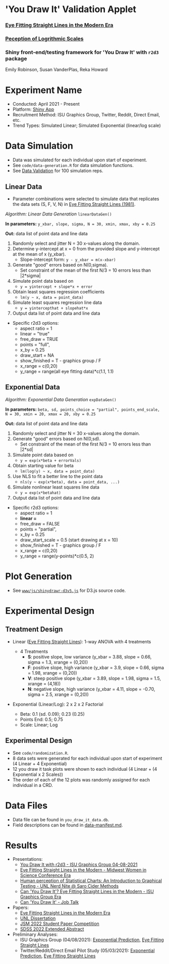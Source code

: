 # 'You Draw It' Validation Applet
### [Eye Fitting Straight Lines in the Modern Era](https://github.com/earobinson95/Eye-Fitting-Straight-Lines-in-the-Modern-Era)
### [Peception of Logrithmic Scales](https://github.com/srvanderplas/Perception-of-Log-Scales/tree/master/you-draw-it-development/you-draw-it-pilot-app)

### Shiny front-end/testing framework for 'You Draw It' with `r2d3` package

Emily Robinson, Susan VanderPlas, Reka Howard

# Experiment Name

+ Conducted: April 2021 - Present
+ Platform: [Shiny App](https://emily-robinson.shinyapps.io/you-draw-it-validation-applet/)
+ Recruitment Method: ISU Graphics Group, Twitter, Reddit, Direct Email, etc.
+ Trend Types: Simulated Linear; Simulated Exponential (linear/log scale)

# Data Simulation
+ Data was simulated for each individual upon start of experiment.
+ See `code/data-generation.R` for data simulation functions.
+ See [Data Validation](https://earobinson95.github.io/you-draw-it-validation-applet/validation/data-generation-validation.html) for 100 simulation reps.

## Linear Data

+ Parameter combinations were selected to simulate data that replicates the data sets (S, F, V, N) in [Eye Fitting Straight Lines (1981)](https://www.tandfonline.com/doi/abs/10.1080/00031305.1981.10479335).

*Algorithm: Linear Data Generation* `linearDataGen()`

**In parameters:** `y_xbar, slope, sigma, N = 30, xmin, xmax, xby = 0.25`

**Out:** data list of point data and line data

1. Randomly select and jitter N = 30 x-values along the domain.
2. Determine y-intercept at x = 0 from the provided slope and y-intercept at the mean of x (y_xbar).
    + Slope-intercept form: `y - y_xbar = m(x-xbar)`
3. Generate "good" errors based on N(0,sigma). 
    + Set constraint of the mean of the first N/3 = 10 errors less than |2*sigma|
4. Simulate point data based on
    + `y = yintercept + slope*x + error`
5. Obtain least squares regression coefficients
    + `lm(y ~ x, data = point_data)`
6. Simulate least squares regression line data
    + `y = yintercepthat + slopehat*x`
7. Output data list of point data and line data

+ Specific r2d3 options:
    + aspect ratio = 1
    + linear = "true"
    + free_draw = TRUE
    + points = "full",
    + x_by = 0.25
    + draw_start = NA
    + show_finished = T - graphics group / F
    + x_range = c(0,20)
    + y_range = range(all eye fitting data)*c(1.1, 1.1)
    
## Exponential Data

*Algorithm: Exponential Data Generation* `expDataGen()`

**In parameters:** `beta, sd, points_choice = "partial", points_end_scale, N = 30, xmin = 20, xmax = 20, xby = 0.25`

**Out:** data list of point data and line data

1. Randomly select and jitter N = 30 x-values along the domain.
2. Generate "good" errors based on N(0,sd). 
    + Set constraint of the mean of the first N/3 = 10 errors less than |2*sd|
3. Simulate point data based on
    + `y = exp(x*beta + errorVals)`
4. Obtain starting value for beta
    + `lm(log(y) ~ x, data = point_data)`
5. Use NLS to fit a better line to the point data
    + `nls(y ~ exp(x*beta), data = point_data, ...)`
6. Simulate nonlinear least squares line data
    + `y = exp(x*betahat)`
7. Output data list of point data and line data

+ Specific r2d3 options:
    + aspect ratio = 1
    + **linear =**
    + free_draw = FALSE
    + points = "partial",
    + x_by = 0.25
    + draw_start_scale = 0.5 (start drawing at x = 10)
    + show_finished = T - graphics group / F
    + x_range = c(0,20)
    + y_range = range(y-points)*c(0.5, 2)

# Plot Generation
+ See [`www/js/shinydrawr-d3v5.js`](https://github.com/earobinson95/you-draw-it-validation-applet/blob/main/www/js/shinydrawr-d3v5.js) for D3.js source code.

# Experimental Design

## Treatment Design
+ Linear ([Eye Fitting Straight Lines](https://srvanderplas.github.io/Perception-of-Log-Scales/you-draw-it-development/eye-fitting-straight-lines-in-the-modern-era/eye-fitting-straight-lines-in-the-modern-era.html)): 1-way ANOVA with 4 treatments
    + 4 Treatments
      + **S**: positive slope, low variance (y_xbar = 3.88, slope = 0.66, sigma = 1.3, xrange = (0,20))
      + **F**: positive slope, high variance (y_xbar = 3.9, slope = 0.66, sigma = 1.98, xrange = (0,20))
      + **V**: steep positive slope (y_xbar = 3.89, slope = 1.98, sigma = 1.5, xrange = (4,18))
      + **N**: negative slope, high variance (y_xbar = 4.11, slope = -0.70, sigma = 2.5, xrange = (0,20))

+ Exponential (Linear/Log): 2 x 2 x 2 Factorial
    + Beta: 0.1 (sd. 0.09); 0.23 (0.25)
    + Points End: 0.5; 0.75
    + Scale: Linear; Log

## Experimental Design
+ See `code/randomization.R`.
+ 8 data sets were generated for each individual upon start of experiment (4 Linear + 4 Exponential)
+ 12 you draw it task plots were shown to each individual (4 Linear + (4 Exponential x 2 Scales))
+ The order of each of the 12 plots was randomly assigned for each individual in a CRD.

# Data Files
+ Data file can be found in `you_draw_it_data.db`.
+ Field descriptions can be found in [data-manifest.md](https://github.com/earobinson95/you-draw-it-validation-applet/blob/main/data-manifest.md).

# Results
+ Presentations: 
    + [You Draw It with r2d3 - ISU Graphics Group 04-08-2021](https://srvanderplas.github.io/Perception-of-Log-Scales/presentations/you-draw-it-with-r2d3-graphicsgroup04082021/index.html#1)
    + [Eye Fitting Straight Lines in the Modern - Midwest Women in Science Conference Era](https://earobinson95.github.io/presentations/Conferences/2021-MidwestWISC/index.html#1)
    + [Human perception of Statistical Charts: An Introduction to Graphical Testing - UNL Nerd Nite @ Saro Cider Methods](https://earobinson95.github.io/presentations/Other/2021NerdNite-Human-Perception-of-Statistical-Charts/index.html#1)
    + [Can 'You Draw It'? Eye Fitting Straight Lines in the Modern - ISU Graphics Group Era](https://earobinson95.github.io/presentations/ISU-Graphics-Group/2021-10-14-eyefitting-straight-lines-in-the-modern-era/index.html#1)
    + [Can 'You Draw It' - Job Talk](https://earobinson95.github.io/presentations/Job-Talks/2021-assistant-professor/index.html#1)
+ Papers: 
    + [Eye Fitting Straight Lines in the Modern Era](https://earobinson95.github.io/Eye-Fitting-Straight-Lines-in-the-Modern-Era/Eye-Fitting-Straight-Lines-in-the-Modern-Era.pdf)
    + [UNL Dissertation](https://github.com/earobinson95/EmilyARobinson-UNL-dissertation/blob/main/_book/thesis.pdf)
    + [JSM 2022 Student Paper Competition](https://srvanderplas.github.io/Perception-of-Log-Scales/manuscripts/jsm-2022-student-paper-competition/2022-jsm-student-paper-competition.pdf)
    + [SDSS 2022 Extended Abstract](https://srvanderplas.github.io/Perception-of-Log-Scales/manuscripts/sdss-2022-extended-abstract/2022-sdss-extended-abstract.pdf)
+ Preliminary Analyses:
    + ISU Graphics Group (04/08/2021): [Exponential Prediction](https://earobinson95.github.io/you-draw-it-validation-applet/analyses/you-draw-it-exponential-prediction-graphics-group-04.08.2021.html), [Eye Fitting Straight Lines](https://earobinson95.github.io/you-draw-it-validation-applet/analyses/you-draw-it-eyefitting-straight-lines-graphics-group-04.08.2021.html)
    + Twitter/Reddit/Direct Email Pilot Study (05/03/2021): [Exponential Prediction](https://earobinson95.github.io/you-draw-it-validation-applet/analyses/you-draw-it-exponential-prediction-pilot.html), [Eye Fitting Straight Lines](https://earobinson95.github.io/you-draw-it-validation-applet/analyses/you-draw-it-eyefitting-straight-lines-pilot.html)

